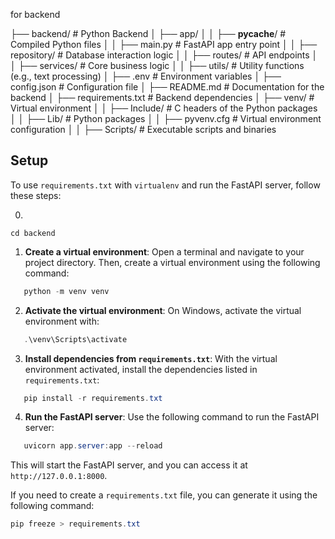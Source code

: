 for backend

├── backend/ # Python Backend
│ ├── app/
│ │ ├── **pycache**/ # Compiled Python files
│ │ ├── main.py # FastAPI app entry point
│ │ ├── repository/ # Database interaction logic
│ │ ├── routes/ # API endpoints
│ │ ├── services/ # Core business logic
│ │ ├── utils/ # Utility functions (e.g., text processing)
│ ├── .env # Environment variables
│ ├── config.json # Configuration file
│ ├── README.md # Documentation for the backend
│ ├── requirements.txt # Backend dependencies
│ ├── venv/ # Virtual environment
│ │ ├── Include/ # C headers of the Python packages
│ │ ├── Lib/ # Python packages
│ │ ├── pyvenv.cfg # Virtual environment configuration
│ │ ├── Scripts/ # Executable scripts and binaries

## Setup

To use `requirements.txt` with `virtualenv` and run the FastAPI server, follow these steps:

0.

```
cd backend
```

1. **Create a virtual environment**:
   Open a terminal and navigate to your project directory. Then, create a virtual environment using the following command:

```powershell
   python -m venv venv
```

2. **Activate the virtual environment**:
   On Windows, activate the virtual environment with:

```powershell
   .\venv\Scripts\activate
```

3. **Install dependencies from `requirements.txt`**:
   With the virtual environment activated, install the dependencies listed in `requirements.txt`:

```powershell
   pip install -r requirements.txt
```

4. **Run the FastAPI server**:
   Use the following command to run the FastAPI server:

```powershell
   uvicorn app.server:app --reload
```

This will start the FastAPI server, and you can access it at `http://127.0.0.1:8000`.

If you need to create a `requirements.txt` file, you can generate it using the following command:

```powershell
pip freeze > requirements.txt
```
